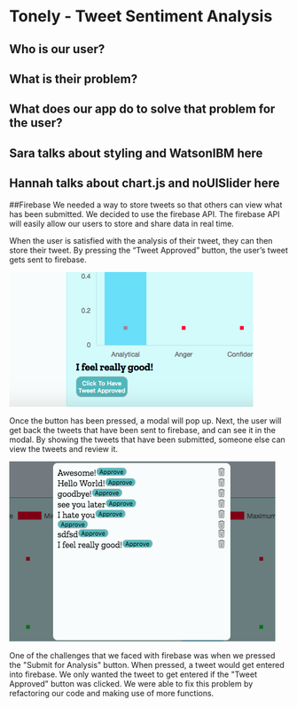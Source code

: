 # Tonely - Tweet Sentiment Analysis

## Who is our user?

## What is their problem?

## What does our app do to solve that problem for the user?

## Sara talks about styling and WatsonIBM here

## Hannah talks about chart.js and noUISlider here

##Firebase
We needed a way to store tweets so that others can view what has been submitted. We decided to use the firebase API. The firebase API will easily allow our users to store and share data in real time. 

When the user is satisfied with the analysis of their tweet, they can then store their tweet. By pressing the “Tweet Approved” button, the user’s tweet gets sent to firebase. 


<img src="readme_pic/firebase_one.png">


Once the button has been pressed, a modal will pop up. Next, the user will get back the tweets that have been sent to firebase, and can see it in the modal. By showing the tweets that have been submitted, someone else can view the tweets and review it. 


<img src="readme_pic/firebase_two.png">


One of the challenges that we faced with firebase was when we pressed the "Submit for Analysis" button. When pressed, a tweet would get entered into firebase. We only wanted the tweet to get entered if the "Tweet Approved" button was clicked. We were able to fix this problem by refactoring our code and making use of more functions.